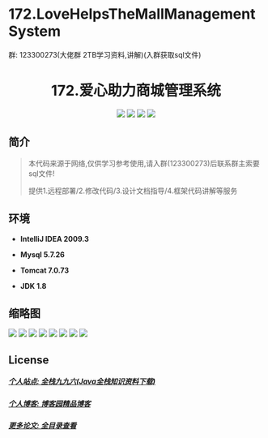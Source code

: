
# 172.LoveHelpsTheMallManagementSystem

<p>群: 123300273(大佬群 2TB学习资料,讲解)(入群获取sql文件)</p>

<p><h1 align="center">172.爱心助力商城管理系统</h1></p>


<p align="center">
	<img src="https://img.shields.io/badge/jdk-1.8-orange.svg"/>
    <img src="https://img.shields.io/badge/spring-5.x-lightgrey.svg"/>
    <img src="https://img.shields.io/badge/springmvc-3.x-blue.svg"/>
    <img src="https://img.shields.io/badge/mybatis-5.x-yellow.svg"/>
</p>

## 简介


> 本代码来源于网络,仅供学习参考使用,请入群(123300273)后联系群主索要sql文件!
>
> 提供1.远程部署/2.修改代码/3.设计文档指导/4.框架代码讲解等服务




## 环境

- <b>IntelliJ IDEA 2009.3</b>

- <b>Mysql 5.7.26</b>

- <b>Tomcat 7.0.73</b>

- <b>JDK 1.8</b>




## 缩略图

![](https://img2022.cnblogs.com/blog/588112/202207/588112-20220717082456552-1921763599.png)
![](https://img2022.cnblogs.com/blog/588112/202207/588112-20220717082519557-1087076219.png)
![](https://img2022.cnblogs.com/blog/588112/202207/588112-20220717082525952-141528796.png)
![](https://img2022.cnblogs.com/blog/588112/202207/588112-20220717082529680-379797372.png)
![](https://img2022.cnblogs.com/blog/588112/202207/588112-20220717082533211-1343056694.png)
![](https://img2022.cnblogs.com/blog/588112/202207/588112-20220717082537474-131744518.png)
![](https://img2022.cnblogs.com/blog/588112/202207/588112-20220717082541532-889355652.png)
![](https://img2022.cnblogs.com/blog/588112/202207/588112-20220717082546021-1101465211.png)

## License

##### [个人站点: 全栈九九六(Java全栈知识资料下载)](https://www.blog996.com/)
##### [个人博客: 博客园精品博客](https://www.cnblogs.com/yysbolg/)
##### [更多论文: 全目录查看](https://www.blog996.com/md/2021-09-22-1632317852192.html)





